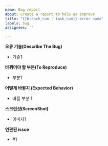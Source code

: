 ```yaml
---
name: Bug report
about: Create a report to help us improve
title: "{[branch_num | task_num]} error name"
labels: bug
assignees: ''

---
```


**오류 기술(Describe The Bug)**

- 기술1

**바뀌어야 할 부분(To Reproduce)**

- 부분1

**어떻게 바뀔지 (Expected Behavior)**

- 바뀔 부분 1

**스크린샷(ScreenShot)**

- 이미지1

**연관된 issue**

- #1
